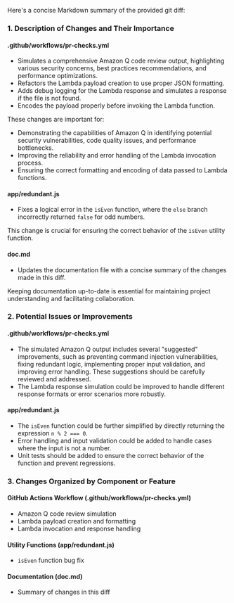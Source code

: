Here's a concise Markdown summary of the provided git diff:

### 1. Description of Changes and Their Importance

#### .github/workflows/pr-checks.yml
- Simulates a comprehensive Amazon Q code review output, highlighting various security concerns, best practices recommendations, and performance optimizations.
- Refactors the Lambda payload creation to use proper JSON formatting.
- Adds debug logging for the Lambda response and simulates a response if the file is not found.
- Encodes the payload properly before invoking the Lambda function.

These changes are important for:
- Demonstrating the capabilities of Amazon Q in identifying potential security vulnerabilities, code quality issues, and performance bottlenecks.
- Improving the reliability and error handling of the Lambda invocation process.
- Ensuring the correct formatting and encoding of data passed to Lambda functions.

#### app/redundant.js
- Fixes a logical error in the `isEven` function, where the `else` branch incorrectly returned `false` for odd numbers.

This change is crucial for ensuring the correct behavior of the `isEven` utility function.

#### doc.md
- Updates the documentation file with a concise summary of the changes made in this diff.

Keeping documentation up-to-date is essential for maintaining project understanding and facilitating collaboration.

### 2. Potential Issues or Improvements

#### .github/workflows/pr-checks.yml
- The simulated Amazon Q output includes several "suggested" improvements, such as preventing command injection vulnerabilities, fixing redundant logic, implementing proper input validation, and improving error handling. These suggestions should be carefully reviewed and addressed.
- The Lambda response simulation could be improved to handle different response formats or error scenarios more robustly.

#### app/redundant.js
- The `isEven` function could be further simplified by directly returning the expression `n % 2 === 0`.
- Error handling and input validation could be added to handle cases where the input is not a number.
- Unit tests should be added to ensure the correct behavior of the function and prevent regressions.

### 3. Changes Organized by Component or Feature

#### GitHub Actions Workflow (.github/workflows/pr-checks.yml)
- Amazon Q code review simulation
- Lambda payload creation and formatting
- Lambda invocation and response handling

#### Utility Functions (app/redundant.js)
- `isEven` function bug fix

#### Documentation (doc.md)
- Summary of changes in this diff